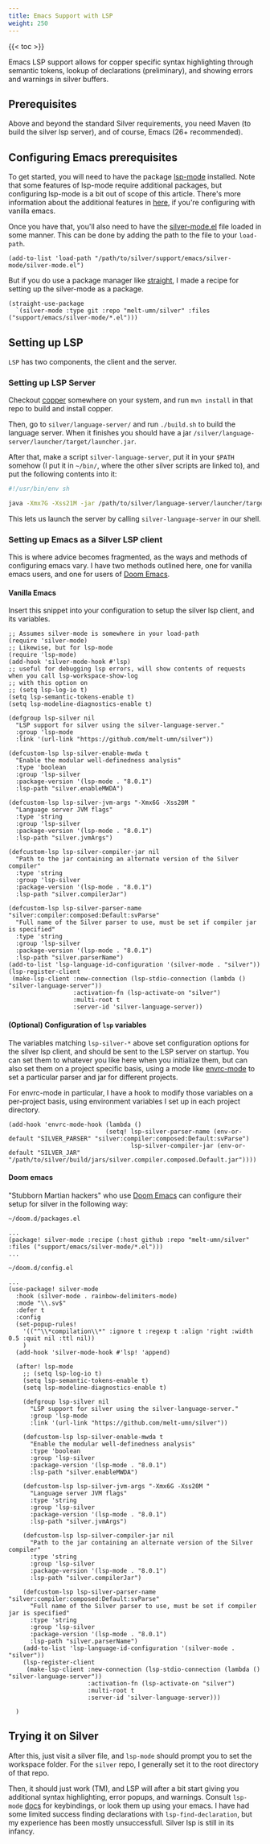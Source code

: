 ```yaml
---
title: Emacs Support with LSP
weight: 250
---
```


{{< toc >}}


Emacs LSP support allows for copper specific syntax highlighting through semantic tokens, lookup of declarations (preliminary), and showing errors and warnings in silver buffers. 

## Prerequisites
Above and beyond the standard Silver requirements, you need Maven (to build the silver lsp server), and of course, Emacs (26+ recommended).

## Configuring Emacs prerequisites

To get started, you will need to have the package [lsp-mode](https://emacs-lsp.github.io/lsp-mode/page/installation/)  installed. Note that some features of lsp-mode require additional packages, but configuring lsp-mode is a
bit out of scope of this article. There's more information about the additional features in [here](https://emacs-lsp.github.io/lsp-mode/page/installation/#vanilla-emacs), if you're configuring with vanilla emacs.

Once you have that, you'll also need to have the [silver-mode.el](https://github.com/melt-umn/silver/blob/develop/support/emacs/silver-mode/silver-mode.el)
file loaded in some manner. This can be done by adding the path to the file to your `load-path`.

``` elisp
(add-to-list 'load-path "/path/to/silver/support/emacs/silver-mode/silver-mode.el")
```

But if you do use a package manager like [straight](https://github.com/radian-software/straight.el), I made a recipe for setting up the silver-mode as a package.

```elisp
(straight-use-package
  `(silver-mode :type git :repo "melt-umn/silver" :files ("support/emacs/silver-mode/*.el")))
```



## Setting up LSP

`LSP` has two components, the client and the server.

### Setting up LSP Server 

Checkout [copper](https://github.com/melt-umn/copper) somewhere on your system, and run `mvn install` in that repo to build and install copper.

Then, go to `silver/language-server/` and run `./build.sh` to build the language server. When it finishes
you should have a jar `/silver/language-server/launcher/target/launcher.jar`.

After that, make a script `silver-language-server`, put it in your `$PATH` somehow (I put it in `~/bin/`, where the other silver scripts are linked to), and put the following contents into it:

```sh
#!/usr/bin/env sh

java -Xmx7G -Xss21M -jar /path/to/silver/language-server/launcher/target/launcher.jar

```

This lets us launch the server by calling `silver-language-server` in our shell.

### Setting up Emacs as a Silver LSP client

This is where advice becomes fragmented, as the ways and methods of configuring emacs vary. I have two
methods outlined here, one for vanilla emacs users, and one for users of [Doom Emacs](https://github.com/doomemacs/doomemacs/).


#### Vanilla Emacs

Insert this snippet into your configuration to setup the silver lsp client, and its variables.


```elisp
;; Assumes silver-mode is somewhere in your load-path
(require 'silver-mode)
;; Likewise, but for lsp-mode 
(require 'lsp-mode)
(add-hook 'silver-mode-hook #'lsp)
;; useful for debugging lsp errors, will show contents of requests when you call lsp-workspace-show-log
;; with this option on
;; (setq lsp-log-io t)
(setq lsp-semantic-tokens-enable t)
(setq lsp-modeline-diagnostics-enable t)

(defgroup lsp-silver nil
  "LSP support for silver using the silver-language-server."
  :group 'lsp-mode
  :link '(url-link "https://github.com/melt-umn/silver"))

(defcustom-lsp lsp-silver-enable-mwda t
  "Enable the modular well-definedness analysis"
  :type 'boolean
  :group 'lsp-silver
  :package-version '(lsp-mode . "8.0.1")
  :lsp-path "silver.enableMWDA")

(defcustom-lsp lsp-silver-jvm-args "-Xmx6G -Xss20M "
  "Language server JVM flags"
  :type 'string
  :group 'lsp-silver
  :package-version '(lsp-mode . "8.0.1")
  :lsp-path "silver.jvmArgs")

(defcustom-lsp lsp-silver-compiler-jar nil
  "Path to the jar containing an alternate version of the Silver compiler"
  :type 'string
  :group 'lsp-silver
  :package-version '(lsp-mode . "8.0.1")
  :lsp-path "silver.compilerJar")

(defcustom-lsp lsp-silver-parser-name "silver:compiler:composed:Default:svParse"
  "Full name of the Silver parser to use, must be set if compiler jar is specified"
  :type 'string
  :group 'lsp-silver
  :package-version '(lsp-mode . "8.0.1")
  :lsp-path "silver.parserName")
(add-to-list 'lsp-language-id-configuration '(silver-mode . "silver"))
(lsp-register-client
 (make-lsp-client :new-connection (lsp-stdio-connection (lambda () "silver-language-server"))
                  :activation-fn (lsp-activate-on "silver")
                  :multi-root t
                  :server-id 'silver-language-server))
```




#### (Optional) Configuration of `lsp` variables

The variables matching `lsp-silver-*` above set configuration options for the silver lsp client, and should
be sent to the LSP server on startup. You can set them to whatever you like here when you initialize them, but can also set them on a project specific basis, using a mode like [envrc-mode](https://github.com/purcell/envrc) to set a particular parser and jar for different projects.

For envrc-mode in particular, I have a hook to modify those variables on a per-project basis, using environment variables I set up in each project directory.

```elisp
(add-hook 'envrc-mode-hook (lambda ()
                           (setq! lsp-silver-parser-name (env-or-default "SILVER_PARSER" "silver:compiler:composed:Default:svParse")
                                  lsp-silver-compiler-jar (env-or-default "SILVER_JAR" "/path/to/silver/build/jars/silver.compiler.composed.Default.jar"))))
```

#### Doom emacs

"Stubborn Martian hackers" who use [Doom Emacs](https://github.com/doomemacs/doomemacs/) can configure their setup for silver in the following way:

`~/doom.d/packages.el`
```elisp
...
(package! silver-mode :recipe (:host github :repo "melt-umn/silver" :files ("support/emacs/silver-mode/*.el")))
...
```

`~/doom.d/config.el`
```elisp
...
(use-package! silver-mode
  :hook (silver-mode . rainbow-delimiters-mode)
  :mode "\\.sv$"
  :defer t
  :config
  (set-popup-rules!
    '(("^\\*compilation\\*" :ignore t :regexp t :align 'right :width 0.5 :quit nil :ttl nil))
    )
  (add-hook 'silver-mode-hook #'lsp! 'append)

  (after! lsp-mode
    ;; (setq lsp-log-io t)
    (setq lsp-semantic-tokens-enable t)
    (setq lsp-modeline-diagnostics-enable t)

    (defgroup lsp-silver nil
      "LSP support for silver using the silver-language-server."
      :group 'lsp-mode
      :link '(url-link "https://github.com/melt-umn/silver"))

    (defcustom-lsp lsp-silver-enable-mwda t
      "Enable the modular well-definedness analysis"
      :type 'boolean
      :group 'lsp-silver
      :package-version '(lsp-mode . "8.0.1")
      :lsp-path "silver.enableMWDA")

    (defcustom-lsp lsp-silver-jvm-args "-Xmx6G -Xss20M "
      "Language server JVM flags"
      :type 'string
      :group 'lsp-silver
      :package-version '(lsp-mode . "8.0.1")
      :lsp-path "silver.jvmArgs")

    (defcustom-lsp lsp-silver-compiler-jar nil
      "Path to the jar containing an alternate version of the Silver compiler"
      :type 'string
      :group 'lsp-silver
      :package-version '(lsp-mode . "8.0.1")
      :lsp-path "silver.compilerJar")

    (defcustom-lsp lsp-silver-parser-name "silver:compiler:composed:Default:svParse"
      "Full name of the Silver parser to use, must be set if compiler jar is specified"
      :type 'string
      :group 'lsp-silver
      :package-version '(lsp-mode . "8.0.1")
      :lsp-path "silver.parserName")
    (add-to-list 'lsp-language-id-configuration '(silver-mode . "silver"))
    (lsp-register-client
     (make-lsp-client :new-connection (lsp-stdio-connection (lambda () "silver-language-server"))
                      :activation-fn (lsp-activate-on "silver")
                      :multi-root t
                      :server-id 'silver-language-server)))

  )
```

## Trying it on Silver

After this, just visit a silver file, and `lsp-mode` should prompt you to set the workspace folder. For the `silver` repo, I generally set it to the root directory of that repo.

Then, it should just work (TM), and LSP will after a bit start giving you additional syntax highlighting, error popups, and warnings. Consult `lsp-mode` [docs](https://emacs-lsp.github.io/lsp-mode/page/keybindings/) for keybindings, or look them up using your emacs. I have had some limited success finding declarations with `lsp-find-declaration`, but my experience has been mostly unsuccessfull. Silver lsp is still in its infancy. 
